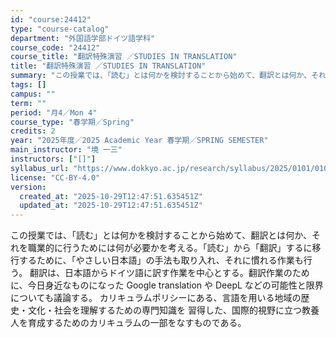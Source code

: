 ```yaml
---
id: "course:24412"
type: "course-catalog"
department: "外国語学部ドイツ語学科"
course_code: "24412"
course_title: "翻訳特殊演習 ／STUDIES IN TRANSLATION"
title: "翻訳特殊演習 ／STUDIES IN TRANSLATION"
summary: "この授業では、「読む」とは何かを検討することから始めて、翻訳とは何か、それを職業的に行うためには何が必要かを考える。「読む」から「翻訳」するに移行するために、「やさしい日本語」の手法も取り入れ、それに慣れる作業も行う。 翻訳は、日本語からド…"
tags: []
campus: ""
term: ""
period: "月4／Mon 4"
course_type: "春学期／Spring"
credits: 2
year: "2025年度／2025 Academic Year 春学期／SPRING SEMESTER"
main_instructor: "境 一三"
instructors: ["[]"]
syllabus_url: "https://www.dokkyo.ac.jp/research/syllabus/2025/0101/0101_24412_ja_JP.html"
license: "CC-BY-4.0"
version:
  created_at: "2025-10-29T12:47:51.635451Z"
  updated_at: "2025-10-29T12:47:51.635451Z"
---
```

この授業では、「読む」とは何かを検討することから始めて、翻訳とは何か、それを職業的に行うためには何が必要かを考える。「読む」から「翻訳」するに移行するために、「やさしい日本語」の手法も取り入れ、それに慣れる作業も行う。 翻訳は、日本語からドイツ語に訳す作業を中心とする。翻訳作業のために、今日身近なものになった Google translation や DeepL などの可能性と限界についても議論する。 カリキュラムポリシーにある、言語を用いる地域の歴史・文化・社会を理解するための専門知識を 習得した、国際的視野に立つ教養人を育成するためのカリキュラムの一部をなすものである。
